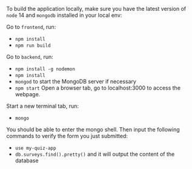 To build the application locally, make sure you have the latest version of `node` 14 and `mongodb` installed in your local env:

Go to `frontend`, run:
* `npm install`
* `npm run build`

Go to `backend`, run:
* `npm install -g nodemon`
* `npm install`
* `mongod` to start the MongoDB server if necessary
* `npm start`
Open a browser tab, go to localhost:3000 to access the webpage.

Start a new terminal tab, run:
* `mongo`

You should be able to enter the mongo shell. Then input the following commands to verify the form you just submitted:
* `use my-quiz-app`
* `db.surveys.find().pretty()` and it will output the content of the database
